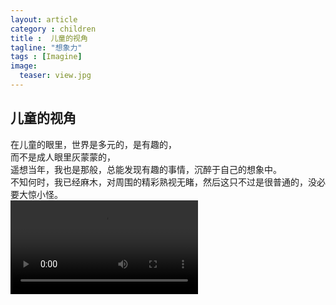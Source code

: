 ```yaml
---
layout: article
category : children
title :  儿童的视角
tagline: "想象力"
tags : [Imagine]
image:
  teaser: view.jpg
---
```



## 儿童的视角
在儿童的眼里，世界是多元的，是有趣的，<br/>
而不是成人眼里灰蒙蒙的，<br/>
遥想当年，我也是那般，总能发现有趣的事情，沉醉于自己的想象中。<br/>
不知何时，我已经麻木，对周围的精彩熟视无睹，然后这只不过是很普通的，没必要大惊小怪。<br/>
<video id="violencevideo" controls preload>
                <source src="videos/ViewFromChild'sEyes.mp4" type="video/mp4">
                    Your browser does not support HTML5 video.
                    你的浏览器不支持HTML5视频
</video>


